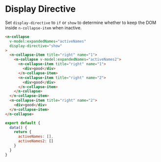 # Display Directive
Set `display-directive` to `if` or `show` to determine whether to keep the DOM inside `n-collapse-item` when inactive.
```html
<n-collapse
  v-model:expandedNames="activeNames"
  display-directive="show"
>
  <n-collapse-item title="right" name="1">
    <n-collapse v-model:expandedNames="activeNames2">
      <n-collapse-item title="right" name="1">
        <div>good</div>
      </n-collapse-item>
      <n-collapse-item title="right" name="2">
        <div>good</div>
      </n-collapse-item>
    </n-collapse>
  </n-collapse-item>
  <n-collapse-item title="right" name="2">
    <div>good</div>
  </n-collapse-item>
</n-collapse>
```
```js
export default {
  data() {
    return {
      activeNames: [],
      activeNames2: []
    }
  }
}
```